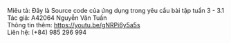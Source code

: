 Miêu tả: Đây là Source code của ứng dụng trong yêu cầu bài tập tuần 3 - 3.1
Tác giả: A42064 Nguyễn Văn Tuấn  
Thông tin thêm: https://youtu.be/gNRPi6y5a5s  
Liên hệ: (+84) 985 296 994  
